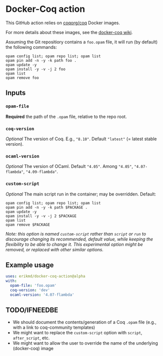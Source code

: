 # Docker-Coq action

This GitHub action relies on
[coqorg/coq](https://hub.docker.com/r/coqorg/coq/) Docker images.

For more details about these images, see the
[docker-coq wiki](https://github.com/coq-community/docker-coq/wiki).

Assuming the Git repositiory contains a `foo.opam` file, it will run
(by default) the following commands:

```
opam config list; opam repo list; opam list
opam pin add -n -y -k path foo .
opam update -y
opam install -y -v -j 2 foo
opam list
opam remove foo
```

## Inputs

### `opam-file`

**Required** the path of the `.opam` file, relative to the repo root.

### `coq-version`

*Optional* The version of Coq. E.g., `"8.10"`. Default
`"latest"` (= latest stable version).

### `ocaml-version`

*Optional* The version of OCaml. Default `"4.05"`. Among
`"4.05"`, `"4.07-flambda"`, `"4.09-flambda"`.

### `custom-script`

*Optional* The main script run in the container; may be overridden. Default:

    opam config list; opam repo list; opam list
    opam pin add -n -y -k path $PACKAGE .
    opam update -y
    opam install -y -v -j 2 $PACKAGE
    opam list
    opam remove $PACKAGE

*Note: this option is named `custom-script` rather than `script` or
`run` to discourage changing its recommended, default value, while
keeping the flexibility to be able to change it. This experimental
option might be removed, or replaced with other similar options.*

## Example usage

```yaml
uses: erikmd/docker-coq-action@alpha
with:
  opam-file: 'foo.opam'
  coq-version: 'dev'
  ocaml-version: '4.07-flambda'
```

## TODO/IFNEEDBE

* We should document the contents/generation of a Coq `.opam` file
  (e.g., with a link to coq-community templates)
* We might want to replace the `custom-script` option with `script`,
  `after_script`, etc.
* We might want to allow the user to override the name of the
  underlying (docker-coq) image

